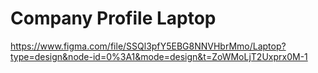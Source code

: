 # Company Profile Laptop
https://www.figma.com/file/SSQl3pfY5EBG8NNVHbrMmo/Laptop?type=design&node-id=0%3A1&mode=design&t=ZoWMoLjT2Uxprx0M-1
